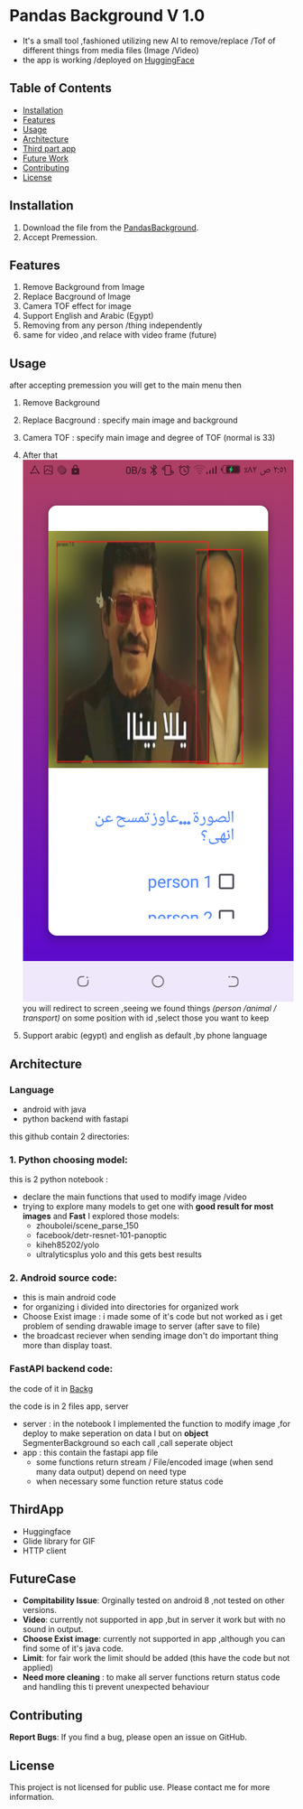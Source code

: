 # Pandas Background V 1.0

- It's a small tool ,fashioned utilizing new AI to remove/replace /Tof of different things from media files (Image /Video)
- the app is working /deployed on [HuggingFace](https://huggingface.co/spaces/taha454/Backg)




## Table of Contents
- [Installation](#installation)
- [Features](#features)
- [Usage](#usage)
- [Architecture](#architecture)
- [Third part app](#thirdapp)
- [Future Work](#futurecase)
- [Contributing](#contributing)
- [License](#license)



## Installation
1. Download the file from the [PandasBackground](https://github.com/username/repo).
2. Accept Premession.

## Features
1. Remove Background from Image
2. Replace Bacground of Image 
3. Camera TOF effect for image
4. Support English and Arabic (Egypt)
5. Removing from any person /thing independently
6. same for video ,and relace with video frame (future)


## Usage
after accepting premession you will get to the main menu then
1. Remove Background 
2. Replace Bacground : specify main image and background
3. Camera TOF : specify main image and  degree of TOF (normal is 33)
4. After that ![Step2](./readme_files/step2_cam.png) you will redirect to screen ,seeing we found things *(person /animal / transport)* on some position with id ,select those you want to keep


5. Support arabic (egypt) and english as default ,by phone language


 
## Architecture

### Language
- android with java
- python backend with fastapi 

this github contain 2 directories:
### 1. Python choosing model:
 this is 2 python notebook :
 - declare the  main functions that used to modify image /video
 - trying to explore many models  to get one with  **good result for most images** and **Fast**
 I explored those models:
    - zhoubolei/scene_parse_150
    - facebook/detr-resnet-101-panoptic
    - kiheh85202/yolo
    - ultralyticsplus yolo and this gets best results

### 2. Android source code:
- this is main android code 
- for organizing i divided into directories for organized work
- Choose Exist image : i made some of it's code but not worked as i get problem of sending drawable image to server (after save to file)
- the broadcast reciever when sending image don't do important thing more than display toast.

### FastAPI backend code:
the code of it in [Backg](https://huggingface.co/spaces/taha454/Backg)

the code is in 2 files app, server 
- server : in the notebook I implemented the function to modify image ,for deploy to make seperation on data I but on **object** SegmenterBackground so each call ,call seperate object
- app : this contain the fastapi app file 
    - some functions return stream / File/encoded image (when send many data output) depend on need type
    - when necessary some function reture status code 


## ThirdApp
- Huggingface
- Glide library for GIF
- HTTP client

## FutureCase

- **Compitability Issue**: Orginally tested on android 8 ,not tested on other versions.
- **Video**: currently not supported in app ,but in server it work but with no sound in output.
- **Choose Exist image**: currently not supported in app ,although you can find some of it's java code.
- **Limit**: for fair work the limit should be added (this have the code but not applied) 
- **Need more cleaning** : to make all server functions return status code and handling this ti prevent unexpected behaviour

## Contributing
**Report Bugs**: If you find a bug, please open an issue on GitHub.


## License
This project is not licensed for public use. Please contact me for more information.
